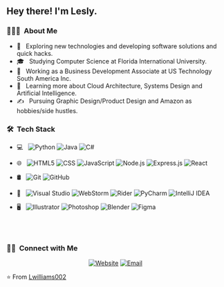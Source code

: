 <h2> Hey there! I'm Lesly.</h2>

<h3> 👨🏻‍💻 &nbsp;About Me </h3>

- 🤔 &nbsp; Exploring new technologies and developing software solutions and quick hacks.
- 🎓 &nbsp; Studying Computer Science at Florida International University.
- 💼 &nbsp; Working as a Business Development Associate at US Technology South America Inc.
- 🌱 &nbsp; Learning more about Cloud Architecture, Systems Design and Artificial Intelligence.
- ✍️ &nbsp; Pursuing Graphic Design/Product Design and Amazon as hobbies/side hustles.

<h3> 🛠 &nbsp;Tech Stack</h3>

- 💻 &nbsp;
  ![Python](https://img.shields.io/badge/-Python-333333?style=flat&logo=python)
  ![Java](https://img.shields.io/badge/-Java-333333?style=flat&logo=Java&logoColor=007396)
  ![C#](https://img.shields.io/badge/C%23-333333?style=flat&logo=c-sharp&logoColor=00599C)
- 🌐 &nbsp;
  ![HTML5](https://img.shields.io/badge/-HTML5-333333?style=flat&logo=HTML5)
  ![CSS](https://img.shields.io/badge/-CSS-333333?style=flat&logo=CSS3&logoColor=1572B6)
  ![JavaScript](https://img.shields.io/badge/-JavaScript-333333?style=flat&logo=javascript)
  ![Node.js](https://img.shields.io/badge/-Node.js-333333?style=flat&logo=node.js)
  ![Express.js](https://img.shields.io/badge/Express.js-333333?style=flat)
  ![React](https://img.shields.io/badge/-React-333333?style=flat&logo=react)
- 🛢 &nbsp;
  ![Git](https://img.shields.io/badge/-Git-333333?style=flat&logo=git)
  ![GitHub](https://img.shields.io/badge/-GitHub-333333?style=flat&logo=github)
 
- 🔧 &nbsp;
  ![Visual Studio](https://img.shields.io/badge/Visual_Studio-000000?style=flat&logo=visual%20studio&logoColor=white)
  ![WebStorm](https://img.shields.io/badge/WebStorm-000000?style=flat&logo=WebStorm&logoColor=white)
  ![Rider](https://img.shields.io/badge/Rider-000000?style=flat&logo=Rider&logoColor=white)
  ![PyCharm](https://img.shields.io/badge/PyCharm-000000.svg?&style=flat&logo=PyCharm&logoColor=white)
  ![IntelliJ IDEA](https://img.shields.io/badge/IntelliJ_IDEA-000000.svg?style=flat&logo=intellij-idea&logoColor=white)
- 🖥 &nbsp;
  ![Illustrator](https://img.shields.io/badge/-Illustrator-333333?style=flat&logo=adobe-illustrator)
  ![Photoshop](https://img.shields.io/badge/-Photoshop-333333?style=flat&logo=adobe-photoshop)
  ![Blender](https://img.shields.io/badge/Blender-333333.svg?style=flat&logo=blender&logoColor=orange)
  ![Figma](https://img.shields.io/badge/Figma-333333?style=flat&logo=figma&logoColor=white)

<br/>

<br/>

<h3> 🤝🏻 &nbsp;Connect with Me </h3>

<p align="center">
<a href="https://lwilliams002.github.io/personalweb/"><img alt="Website" src="https://img.shields.io/badge/Website-www.LeslyWilliams.com-blue?style=flat-square&logo=google-chrome"></a>
<a href="mailto:Lwilliams.devs@gmail.com"><img alt="Email" src="https://img.shields.io/badge/Email-lesly.williams001@mymdc.net-blue?style=flat-square&logo=gmail"></a>
</p>

⭐️ From [Lwilliams002](https://github.com/Lwilliams002)
